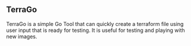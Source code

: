 ## TerraGo ##

TerraGo is a simple Go Tool that can quickly create a terraform file using user input that is ready for testing. It is useful for testing and playing with new images. 

